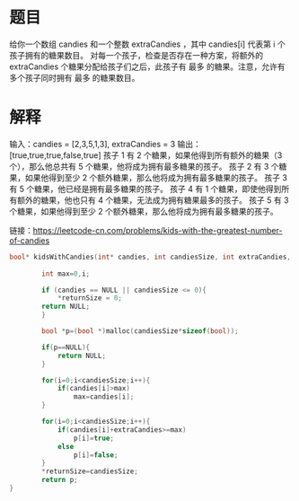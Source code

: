# 题目
给你一个数组 candies 和一个整数 extraCandies ，其中 candies[i] 代表第 i 个孩子拥有的糖果数目。
对每一个孩子，检查是否存在一种方案，将额外的 extraCandies 个糖果分配给孩子们之后，此孩子有 最多 的糖果。注意，允许有多个孩子同时拥有 最多 的糖果数目。
# 解释
输入：candies = [2,3,5,1,3], extraCandies = 3
输出：[true,true,true,false,true] 
孩子 1 有 2 个糖果，如果他得到所有额外的糖果（3个），那么他总共有 5 个糖果，他将成为拥有最多糖果的孩子。
孩子 2 有 3 个糖果，如果他得到至少 2 个额外糖果，那么他将成为拥有最多糖果的孩子。
孩子 3 有 5 个糖果，他已经是拥有最多糖果的孩子。
孩子 4 有 1 个糖果，即使他得到所有额外的糖果，他也只有 4 个糖果，无法成为拥有糖果最多的孩子。
孩子 5 有 3 个糖果，如果他得到至少 2 个额外糖果，那么他将成为拥有最多糖果的孩子。

链接：https://leetcode-cn.com/problems/kids-with-the-greatest-number-of-candies

```c
bool* kidsWithCandies(int* candies, int candiesSize, int extraCandies, int* returnSize){
        
        int max=0,i;

        if (candies == NULL || candiesSize <= 0){
            *returnSize = 0;
        return NULL;
        }

        bool *p=(bool *)malloc(candiesSize*sizeof(bool));

        if(p==NULL){
            return NULL;
        }

        for(i=0;i<candiesSize;i++){
            if(candies[i]>max)
                max=candies[i];
        }

        for(i=0;i<candiesSize;i++){
            if(candies[i]+extraCandies>=max)
                p[i]=true;
            else
                p[i]=false;
        }
        *returnSize=candiesSize;
        return p;
}
```
